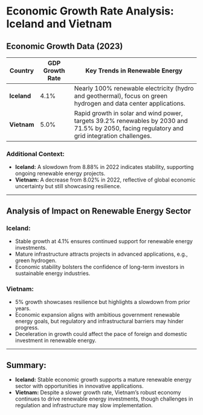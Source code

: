 
# Economic Growth Rate Analysis: Iceland and Vietnam

## Economic Growth Data (2023)

| Country    | GDP Growth Rate  | Key Trends in Renewable Energy |
|------------|------------------|--------------------------------|
| **Iceland** | 4.1%             | Nearly 100% renewable electricity (hydro and geothermal), focus on green hydrogen and data center applications. |
| **Vietnam** | 5.0%             | Rapid growth in solar and wind power, targets 39.2% renewables by 2030 and 71.5% by 2050, facing regulatory and grid integration challenges. |

### Additional Context:
- **Iceland:** A slowdown from 8.88% in 2022 indicates stability, supporting ongoing renewable energy projects.
- **Vietnam:** A decrease from 8.02% in 2022, reflective of global economic uncertainty but still showcasing resilience.

---

## Analysis of Impact on Renewable Energy Sector

### Iceland:
- Stable growth at 4.1% ensures continued support for renewable energy investments.
- Mature infrastructure attracts projects in advanced applications, e.g., green hydrogen.
- Economic stability bolsters the confidence of long-term investors in sustainable energy industries.

### Vietnam:
- 5% growth showcases resilience but highlights a slowdown from prior years.
- Economic expansion aligns with ambitious government renewable energy goals, but regulatory and infrastructural barriers may hinder progress.
- Deceleration in growth could affect the pace of foreign and domestic investment in renewable energy.

---

## Summary:
- **Iceland:** Stable economic growth supports a mature renewable energy sector with opportunities in innovative applications.
- **Vietnam:** Despite a slower growth rate, Vietnam’s robust economy continues to drive renewable energy investments, though challenges in regulation and infrastructure may slow implementation.

